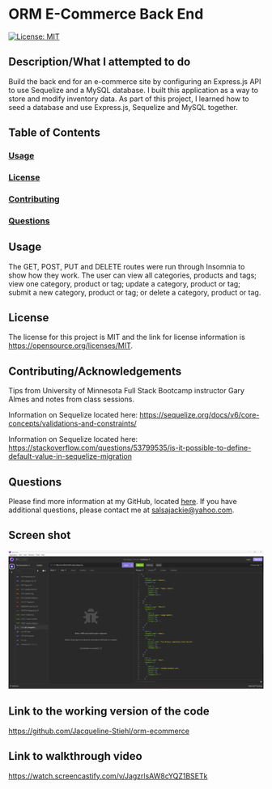 # ORM E-Commerce Back End

[![License: MIT](https://img.shields.io/badge/License-MIT-yellow.svg)](https://opensource.org/licenses/MIT/)

## Description/What I attempted to do

Build the back end for an e-commerce site by configuring an Express.js API to use Sequelize and a MySQL database. I built this application as a way to store and modify inventory data. As part of this project, I learned how to seed a database and use Express.js, Sequelize and MySQL together.

## Table of Contents

### [Usage](#usage)

### [License](#license)

### [Contributing](#contributing)

### [Questions](#questions)

## Usage

The GET, POST, PUT and DELETE routes were run through Insomnia to show how they work. The user can view all categories, products and tags; view one category, product or tag; update a category, product or tag; submit a new category, product or tag; or delete a category, product or tag.

## License

The license for this project is MIT and the link for license information is https://opensource.org/licenses/MIT.

## Contributing/Acknowledgements

Tips from University of Minnesota Full Stack Bootcamp instructor Gary Almes and notes from class sessions.

Information on Sequelize located here: https://sequelize.org/docs/v6/core-concepts/validations-and-constraints/

Information on Sequelize located here: https://stackoverflow.com/questions/53799535/is-it-possible-to-define-default-value-in-sequelize-migration

## Questions

Please find more information at my GitHub, located [here](https://github.com/Jacqueline-Stiehl).
If you have additional questions, please contact me at salsajackie@yahoo.com.

## Screen shot

![Screen shot of MySQL employee tracker homework assignment](./assets/images/Screenshot-ORM-Insomnia.png)

## Link to the working version of the code

https://github.com/Jacqueline-Stiehl/orm-ecommerce

## Link to walkthrough video

https://watch.screencastify.com/v/JagzrlsAW8cYQZ1BSETk
